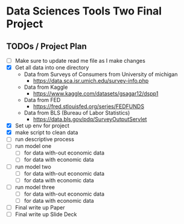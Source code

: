 # Data Sciences Tools Two Final Project

## TODOs / Project Plan

- [ ] Make sure to update read me file as I make changes
- [X] Get all data into one directory
    * Data from Surveys of Consumers from University of michigan
      * https://data.sca.isr.umich.edu/survey-info.php
    * Data from Kaggle
      * https://www.kaggle.com/datasets/gsagar12/dspp1
    * Data from FED
      * https://fred.stlouisfed.org/series/FEDFUNDS
    * Data from BLS (Bureau of Labor Statistics)
      * https://data.bls.gov/pdq/SurveyOutputServlet
- [X] Set up env for project
- [X] make script to clean data
- [ ] run descriptive process
- [ ] run model one 
  - [ ] for data with-out economic data
  - [ ] for data with economic data
- [ ] run model two
  - [ ] for data with-out economic data
  - [ ] for data with economic data
- [ ] run model three
    - [ ] for data with-out economic data
    - [ ] for data with economic data
- [ ] Final write up Paper
- [ ] Final write up Slide Deck